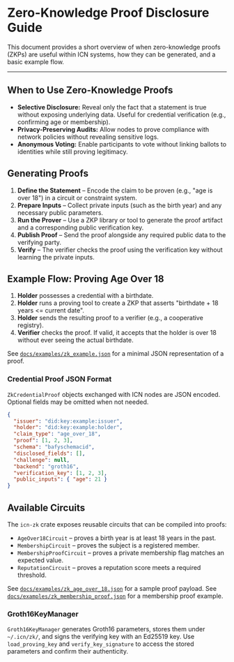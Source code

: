# Zero-Knowledge Proof Disclosure Guide

This document provides a short overview of when zero-knowledge proofs (ZKPs) are useful within ICN systems, how they can be generated, and a basic example flow.

---

## When to Use Zero-Knowledge Proofs
- **Selective Disclosure:** Reveal only the fact that a statement is true without exposing underlying data. Useful for credential verification (e.g., confirming age or membership).
- **Privacy-Preserving Audits:** Allow nodes to prove compliance with network policies without revealing sensitive logs.
- **Anonymous Voting:** Enable participants to vote without linking ballots to identities while still proving legitimacy.

## Generating Proofs
1. **Define the Statement** – Encode the claim to be proven (e.g., "age is over 18") in a circuit or constraint system.
2. **Prepare Inputs** – Collect private inputs (such as the birth year) and any necessary public parameters.
3. **Run the Prover** – Use a ZKP library or tool to generate the proof artifact and a corresponding public verification key.
4. **Publish Proof** – Send the proof alongside any required public data to the verifying party.
5. **Verify** – The verifier checks the proof using the verification key without learning the private inputs.

## Example Flow: Proving Age Over 18
1. **Holder** possesses a credential with a birthdate.
2. **Holder** runs a proving tool to create a ZKP that asserts "birthdate + 18 years <= current date".
3. **Holder** sends the resulting proof to a verifier (e.g., a cooperative registry).
4. **Verifier** checks the proof. If valid, it accepts that the holder is over 18 without ever seeing the actual birthdate.

See [`docs/examples/zk_example.json`](examples/zk_example.json) for a minimal JSON representation of a proof.

### Credential Proof JSON Format

`ZkCredentialProof` objects exchanged with ICN nodes are JSON encoded. Optional
fields may be omitted when not needed.

```json
{
  "issuer": "did:key:example:issuer",
  "holder": "did:key:example:holder",
  "claim_type": "age_over_18",
  "proof": [1, 2, 3],
  "schema": "bafyschemacid",
  "disclosed_fields": [],
  "challenge": null,
  "backend": "groth16",
  "verification_key": [1, 2, 3],
  "public_inputs": { "age": 21 }
}
```

## Available Circuits
The `icn-zk` crate exposes reusable circuits that can be compiled into proofs:

- `AgeOver18Circuit` – proves a birth year is at least 18 years in the past.
- `MembershipCircuit` – proves the subject is a registered member.
- `MembershipProofCircuit` – proves a private membership flag matches an expected value.
- `ReputationCircuit` – proves a reputation score meets a required threshold.

See [`docs/examples/zk_age_over_18.json`](examples/zk_age_over_18.json) for a sample proof payload.
See [`docs/examples/zk_membership_proof.json`](examples/zk_membership_proof.json) for a membership proof example.

### Groth16KeyManager
`Groth16KeyManager` generates Groth16 parameters, stores them under
`~/.icn/zk/`, and signs the verifying key with an Ed25519 key. Use
`load_proving_key` and `verify_key_signature` to access the stored parameters
and confirm their authenticity.

